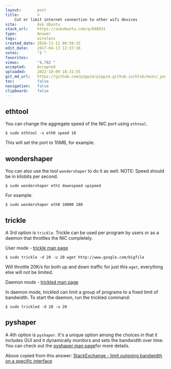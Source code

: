 ```yaml
---
layout:       post
title:        >
    Cut or limit internet connection to other wifi devices
site:         Ask Ubuntu
stack_url:    https://askubuntu.com/q/848031
type:         Answer
tags:         wireless
created_date: 2016-11-11 00:59:15
edit_date:    2017-04-13 12:37:16
votes:        "2 "
favorites:    
views:        "4,782 "
accepted:     Accepted
uploaded:     2022-10-09 18:31:55
git_md_url:   https://github.com/pippim/pippim.github.io/blob/main/_posts/2016/2016-11-11-Cut-or-limit-internet-connection-to-other-wifi-devices.md
toc:          false
navigation:   false
clipboard:    false
---
```


## ethtool

You can change the aggregate speed of the NIC port using `ethtool`.

``` 
$ sudo ethtool -s eth0 speed 10
```

This will set the port to 10MB, for example.

## wondershaper

You can also use the tool `wondershaper` to do it as well. NOTE: Speed should be in kilobits per second.

``` 
$ sudo wondershaper eth1 downspeed upspeed
```

For example:

``` 
$ sudo wondershaper eth0 10000 280
```

## trickle

A 3rd option is `trickle`. Trickle can be used per program by users or as a daemon that throttles the NIC completely.

User mode - [trickle man page][1]

``` 
$ sudo trickle -d 20 -u 20 wget http://www.google.com/bigfile
```

Will throttle 20K/s for both up and down traffic for just this `wget`, everything else will not be limited.

Daemon mode - [trickled man page][2]

In daemon mode, trickled can limit a group of programs to a fixed limit of bandwidth. To start the daemon, run the trickled command:

``` 
$ sudo trickled -d 20 -u 20
```

## pyshaper

A 4th option is `pyshaper`. It's a unique option among the choices in that it includes GUI and it dynamically monitors and sets the bandwidth over time. You can check out the [pyshaper man page][3]for more details.

Above copied from this answer: [StackExchange - limit outgoing bandwidth on a specific interface][4]


  [1]: https://monkey.org/~marius/trickle/trickle.1.txt
  [2]: https://monkey.org/~marius/trickle/trickled.8.txt
  [3]: http://freenet.mcnabhosting.com/python/pyshaper/pyshaper.html
  [4]: https://unix.stackexchange.com/questions/83888/limit-outgoing-bandwidth-on-an-specific-interface
